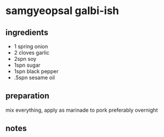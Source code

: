 # samgyeopsal galbi-ish


## ingredients

- 1 spring onion
- 2 cloves garlic
- 2spn soy
- 1spn sugar
- 1spn black pepper
- .5spn sesame oil

## preparation

mix everything, apply as marinade to pork preferably overnight

## notes

